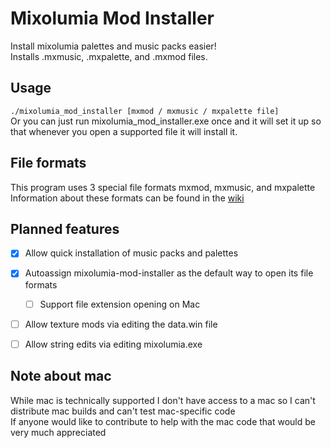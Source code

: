 # Mixolumia Mod Installer
Install mixolumia palettes and music packs easier! <br>
Installs .mxmusic, .mxpalette, and .mxmod files.

## Usage
`./mixolumia_mod_installer [mxmod / mxmusic / mxpalette file]`<br>
Or you can just run mixolumia_mod_installer.exe once and it will set it up so that whenever you open a supported file it will install it.

## File formats
This program uses 3 special file formats mxmod, mxmusic, and mxpalette<br>
Information about these formats can be found in the [wiki](https://github.com/maddymakesgames/mixolumia-mod-installer/wiki)

## Planned features
- [x] Allow quick installation of music packs and palettes
- [x] Autoassign mixolumia-mod-installer as the default way to open its file formats
  - [ ] Support file extension opening on Mac
- [ ] Allow texture mods via editing the data.win file
- [ ] Allow string edits via editing mixolumia.exe


## Note about mac
While mac is technically supported I don't have access to a mac so I can't distribute mac builds and can't test mac-specific code<br>
If anyone would like to contribute to help with the mac code that would be very much appreciated